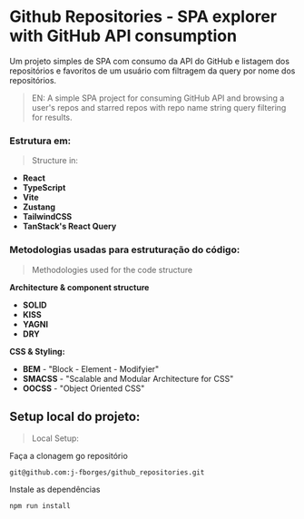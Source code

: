 # Github Repositories - SPA explorer with GitHub API consumption

Um projeto simples de SPA com consumo da API do GitHub e listagem dos repositórios e favoritos de um usuário com filtragem da query por nome dos repositórios.

>EN:
>A simple SPA project for consuming GitHub API and browsing a user's repos and starred repos with repo name string query filtering for results.

### Estrutura em:
>Structure in:

- **React**
- **TypeScript**
- **Vite**
- **Zustang**
- **TailwindCSS**
- **TanStack's React Query**

 ### Metodologias usadas para estruturação do código:
 >Methodologies used for the code structure

**Architecture & component structure**

- **SOLID**
- **KISS**
- **YAGNI**
- **DRY**
 
 **CSS & Styling:**
 
- **BEM** - "Block - Element - Modifyier"
- **SMACSS** - "Scalable and Modular Architecture for CSS"
- **OOCSS** - "Object Oriented CSS"
 	

 
 
## Setup local do projeto:
> Local Setup:


Faça a clonagem go repositório

	git@github.com:j-fborges/github_repositories.git

Instale as dependências

	npm run install
